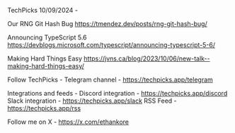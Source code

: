 TechPicks 10/09/2024 -

Our RNG Git Hash Bug
https://tmendez.dev/posts/rng-git-hash-bug/

Announcing TypeScript 5.6
https://devblogs.microsoft.com/typescript/announcing-typescript-5-6/

Making Hard Things Easy
https://jvns.ca/blog/2023/10/06/new-talk--making-hard-things-easy/

Follow TechPicks -
Telegram channel - https://techpicks.app/telegram

Integrations and feeds -
Discord integration - https://techpicks.app/discord
Slack integration - https://techpicks.app/slack
RSS Feed - https://techpicks.app/rss

Follow me on X - https://x.com/ethankore